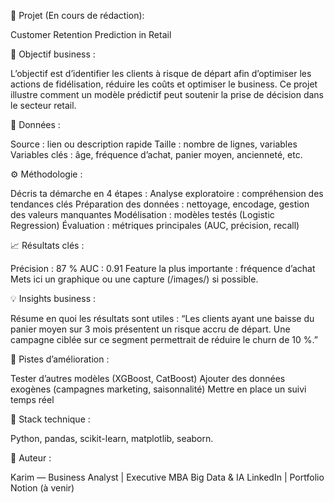 📘 Projet (En cours de rédaction): 

Customer Retention Prediction in Retail

🎯 Objectif business : 

L’objectif est d’identifier les clients à risque de départ afin d’optimiser les actions de fidélisation, réduire les coûts et optimiser le business.
Ce projet illustre comment un modèle prédictif peut soutenir la prise de décision dans le secteur retail.

🧩 Données : 

Source : lien ou description rapide
Taille : nombre de lignes, variables
Variables clés : âge, fréquence d’achat, panier moyen, ancienneté, etc.

⚙️ Méthodologie :


Décris ta démarche en 4 étapes :
Analyse exploratoire : compréhension des tendances clés
Préparation des données : nettoyage, encodage, gestion des valeurs manquantes
Modélisation : modèles testés (Logistic Regression)
Évaluation : métriques principales (AUC, précision, recall)

📈 Résultats clés :

Précision : 87 %
AUC : 0.91
Feature la plus importante : fréquence d’achat
Mets ici un graphique ou une capture (/images/) si possible.

💡 Insights business :

Résume en quoi les résultats sont utiles :
“Les clients ayant une baisse du panier moyen sur 3 mois présentent un risque accru de départ.
Une campagne ciblée sur ce segment permettrait de réduire le churn de 10 %.”

🧠 Pistes d’amélioration :

Tester d’autres modèles (XGBoost, CatBoost)
Ajouter des données exogènes (campagnes marketing, saisonnalité)
Mettre en place un suivi temps réel

🧰 Stack technique :

Python, pandas, scikit-learn, matplotlib, seaborn.

👤 Auteur :

Karim — Business Analyst | Executive MBA Big Data & IA
LinkedIn | Portfolio Notion (à venir)
